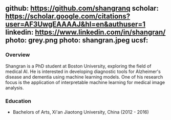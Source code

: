 github: https://github.com/shangranq
scholar: https://scholar.google.com/citations?user=AF3UwgEAAAAJ&hl=en&authuser=1
linkedin: https://www.linkedin.com/in/shangran/
photo: grey.png
photo: shangran.jpeg
ucsf: 
---

### Overview
Shangran is a PhD student at Boston University, exploring the field of medical AI. He is interested in developing diagnostic tools for Alzheimer's disease and dementia using machine learning models. 
One of his research focus is the application of interpretable machine learning for medical image analysis. 

### Education
- Bachelors of Arts, Xi'an Jiaotong University, China (2012 - 2016)